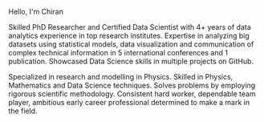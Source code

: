 Hello, I'm Chiran

Skilled PhD Researcher and Certified Data Scientist with 4+ years of data analytics experience in top research institutes. Expertise in analyzing big datasets using statistical models, data visualization and communication of complex technical information in 5 international conferences and 1 publication. Showcased Data Science skills in multiple projects on GitHub.

Specialized in research and modelling in Physics. Skilled in Physics, Mathematics and Data Science techniques. Solves problems by employing rigorous scientific methodology. Consistent hard worker, dependable team player, ambitious early career professional determined to make a mark in the field.
